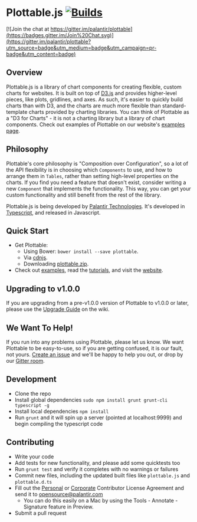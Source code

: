 Plottable.js [![Builds](https://api.travis-ci.org/repositories/palantir/plottable.svg?branch=master)](https://travis-ci.org/palantir/plottable)
============

[![Join the chat at https://gitter.im/palantir/plottable](https://badges.gitter.im/Join%20Chat.svg)](https://gitter.im/palantir/plottable?utm_source=badge&utm_medium=badge&utm_campaign=pr-badge&utm_content=badge)

Overview
---

Plottable.js is a library of chart components for creating flexible, custom charts for websites. It is built on top of [D3.js](http://d3js.org/) and provides higher-level pieces, like plots, gridlines, and axes. As such, it's easier to quickly build charts than with D3, and the charts are much
more flexible than standard-template charts provided by charting libraries. You can think of Plottable as a "D3 for Charts" - it is not a charting library but a library of chart components. Check out examples of Plottable on our website's [examples page](http://plottablejs.org/examples/).

Philosophy
---
Plottable's core philosophy is "Composition over Configuration", so a lot of the API flexibility is in choosing which `Components` to use, and how to arrange them in `Tables`, rather than setting high-level properties on the charts. If you find you need a feature that doesn't exist, consider writing a new `Component` that implements the functionality. This way, you can get your custom functionality and still benefit from the rest of the library.

Plottable.js is being developed by [Palantir Technologies](http://palantir.com/). It's developed in [Typescript](http://typescriptlang.org/), and released in Javascript.

Quick Start
---

- Get Plottable:
  - Using Bower: `bower install --save plottable`.
  - Via [cdnjs](https://cdnjs.com/libraries/plottable.js).
  - Downloading [plottable.zip](plottable.zip).
- Check out [examples](http://plottablejs.org/examples/), read the [tutorials](http://plottablejs.org/tutorials/), and visit the [website](http://plottablejs.org/).

Upgrading to v1.0.0
---

If you are upgrading from a pre-v1.0.0 version of Plottable to v1.0.0 or later, please use the [Upgrade Guide](https://github.com/palantir/plottable/wiki/Upgrading-to-1.0.0) on the wiki.

We Want To Help!
---
If you run into any problems using Plottable, please let us know. We want Plottable to be easy-to-use, so if you are getting confused, it is our fault, not yours. [Create an issue](https://github.com/palantir/plottable/issues) and we'll be happy to help you out, or drop by our [Gitter room](https://gitter.im/palantir/plottable).

Development
---

- Clone the repo
- Install global dependencies `sudo npm install grunt grunt-cli typescript -g`
- Install local dependencies `npm install`
- Run `grunt` and it will spin up a server (pointed at localhost:9999) and begin compiling the typescript code

Contributing
---

- Write your code
- Add tests for new functionality, and please add some quicktests too
- Run `grunt test` and verify it completes with no warnings or failures
- Commit new files, including the updated built files like `plottable.js` and `plottable.d.ts`
- Fill out the [Personal](https://github.com/palantir/plottable/blob/develop/Plottable_Personal_Contributor_License_Agreement.pdf?raw=true) or [Corporate](https://github.com/palantir/plottable/blob/develop/Plottable_Corporate_Contributor_License_Agreement.pdf?raw=true) Contributor License Agreement and send it to [opensource@palantir.com](mailto:opensource@palantir.com)
  - You can do this easily on a Mac by using the Tools - Annotate - Signature feature in Preview.
- Submit a pull request
